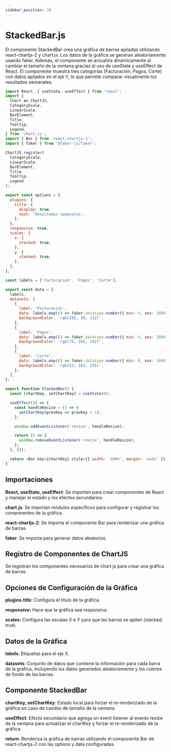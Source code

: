 ```yaml
---
sidebar_position: 39
---
```


# StackedBar.js

El componente StackedBar crea una gráfica de barras apiladas utilizando react-chartjs-2 y chart.js. Los datos de la gráfica se generan aleatoriamente usando faker. Además, el componente se actualiza dinámicamente al cambiar el tamaño de la ventana gracias al uso de useState y useEffect de React. El componente muestra tres categorías (Facturación, Pagos, Corte) con datos apilados en el eje Y, lo que permite comparar visualmente los resultados semanales.

```js
import React, { useState, useEffect } from 'react';
import {
  Chart as ChartJS,
  CategoryScale,
  LinearScale,
  BarElement,
  Title,
  Tooltip,
  Legend,
} from 'chart.js';
import { Bar } from 'react-chartjs-2';
import { faker } from '@faker-js/faker';

ChartJS.register(
  CategoryScale,
  LinearScale,
  BarElement,
  Title,
  Tooltip,
  Legend
);

export const options = {
  plugins: {
    title: {
      display: true,
      text: 'Resultados semanales',
    },
  },
  responsive: true,
  scales: {
    x: {
      stacked: true,
    },
    y: {
      stacked: true,
    },
  },
};

const labels = ['Facturación', 'Pagos', 'Corte'];

export const data = {
  labels,
  datasets: [
    {
      label: 'Facturación',
      data: labels.map(() => faker.datatype.number({ min: 0, max: 1000 })),
      backgroundColor: 'rgb(255, 99, 132)',
    },
    {
      label: 'Pagos',
      data: labels.map(() => faker.datatype.number({ min: 0, max: 1000 })),
      backgroundColor: 'rgb(75, 192, 192)',
    },
    {
      label: 'Corte',
      data: labels.map(() => faker.datatype.number({ min: 0, max: 1000 })),
      backgroundColor: 'rgb(53, 162, 235)',
    },
  ],
};

export function StackedBar() {
  const [chartKey, setChartKey] = useState(0);

  useEffect(() => {
    const handleResize = () => {
      setChartKey(prevKey => prevKey + 1);
    };

    window.addEventListener('resize', handleResize);

    return () => {
      window.removeEventListener('resize', handleResize);
    };
  }, []);

  return <Bar key={chartKey} style={{ width: '100%', margin: 'auto' }} options={options} data={data} />;
}
```

## Importaciones

**React, useState, useEffect**: Se importan para crear componentes de React y manejar el estado y los efectos secundarios.

**chart.js**: Se importan módulos específicos para configurar y registrar los componentes de la gráfica.

**react-chartjs-2**: Se importa el componente Bar para renderizar una gráfica de barras.

**faker**: Se importa para generar datos aleatorios.

## Registro de Componentes de ChartJS

Se registran los componentes necesarios de chart.js para crear una gráfica de barras.

## Opciones de Configuración de la Gráfica

**plugins.title**: Configura el título de la gráfica.

**responsive:** Hace que la gráfica sea responsiva.

**scales:** Configura las escalas X e Y para que las barras se apilen (stacked: true).

## Datos de la Gráfica

**labels**: Etiquetas para el eje X.

**datasets**: Conjunto de datos que contiene la información para cada barra de la gráfica, incluyendo los datos generados aleatoriamente y los colores de fondo de las barras.

## Componente StackedBar

**chartKey, setChartKey**: Estado local para forzar el re-renderizado de la gráfica en caso de cambio de tamaño de la ventana.

**useEffect**: Efecto secundario que agrega un event listener al evento resize de la ventana para actualizar el chartKey y forzar el re-renderizado de la gráfica.

**return**: Renderiza la gráfica de barras utilizando el componente Bar de react-chartjs-2 con las options y data configuradas.


